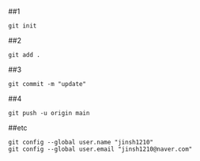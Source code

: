 ##1
```
git init
```

##2 
```
git add .
```

##3
```
git commit -m "update"
```

##4
```
git push -u origin main
```

##etc
```
git config --global user.name "jinsh1210"
git config --global user.email "jinsh1210@naver.com"
```
